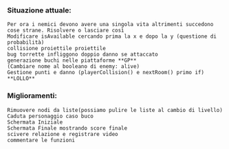 ### Situazione attuale:
    Per ora i nemici devono avere una singola vita altrimenti succedono cose strane. Risolvere o lasciare così
    Modificare isAvailable cercando prima la x e dopo la y (questione di probabilità)
    collisione proiettile proiettile
    bug torrette infliggono doppio danno se attaccato
    generazione buchi nelle piattaforme **GP**
    (Cambiare nome al booleano di enemy: alive) 
    Gestione punti e danno (playerCollision() e nextRoom() primo if) **LOLLO**
### Miglioramenti:
    Rimuovere nodi da liste(possiamo pulire le liste al cambio di livello)
    Caduta personaggio caso buco 
    Schermata Iniziale
    Schermata Finale mostrando score finale
    scivere relazione e registrare video
    commentare le funzioni
